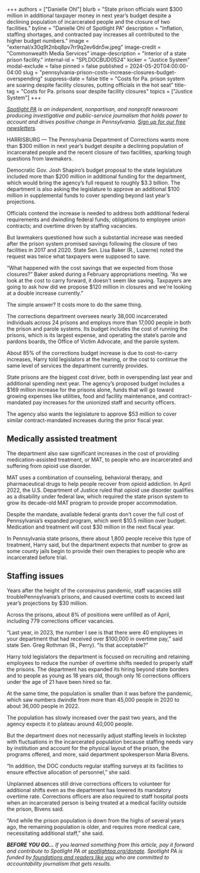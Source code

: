 +++
authors = ["Danielle Ohl"]
blurb = "State prison officials want $300 million in additional taxpayer money in next year’s budget despite a declining population of incarcerated people and the closure of two facilities."
byline = "Danielle Ohl of Spotlight PA"
description = "Inflation, staffing shortages, and contracted pay increases all contributed to the higher budget numbers."
image = "external/x30q9t2nbq8pv7rr9q2ev6dn5w.jpeg"
image-credit = "Commonwealth Media Services"
image-description = "Interior of a state prison facility."
internal-id = "SPLDOCBUD0524"
kicker = "Justice System"
modal-exclude = false
pinned = false
published = 2024-05-20T04:00:00-04:00
slug = "pennsylvania-prison-costs-increase-closures-budget-overspending"
suppress-date = false
title = "Costs for Pa. prison system are soaring despite facility closures, putting officials in the hot seat"
title-tag = "Costs for Pa. prisons soar despite facility closures"
topics = ["Justice System"]
+++

<a href="https://www.spotlightpa.org/"><em>Spotlight PA</em></a><em> is an independent, nonpartisan, and nonprofit newsroom producing investigative and public-service journalism that holds power to account and drives positive change in Pennsylvania. </em><a href="https://www.spotlightpa.org/newsletters"><em>Sign up for our free newsletters</em></a><em>.</em>

HARRISBURG — The Pennsylvania Department of Corrections wants more than $300 million in next year’s budget despite a declining population of incarcerated people and the recent closure of two facilities, sparking tough questions from lawmakers.

Democratic Gov. Josh Shapiro’s budget proposal to the state legislature included more than $200 million in additional funding for the department, which would bring the agency’s full request to roughly $3.3 billion. The department is also asking the legislature to approve an additional $100 million in supplemental funds to cover spending beyond last year’s projections.

Officials contend the increase is needed to address both additional federal requirements and dwindling federal funds; obligations to employee union contracts; and overtime driven by staffing vacancies.

But lawmakers questioned how such a substantial increase was needed after the prison system promised savings following the closure of two facilities in 2017 and 2020. State Sen. Lisa Baker (R., Luzerne) noted the request was twice what taxpayers were supposed to save.

“What happened with the cost savings that we expected from those closures?” Baker asked during a February appropriations meeting. “As we look at the cost to carry forward, it doesn&#39;t seem like saving. Taxpayers are going to ask how did we propose $120 million in closures and we&#39;re looking at a double increase currently.”<strong></strong>

The simple answer? It costs more to do the same thing.

<script src="https://www.spotlightpa.org/embed.js" async></script><div data-spl-embed-version="1" data-spl-src="https://www.spotlightpa.org/embeds/newsletter/"></div>

The corrections department oversees nearly 38,000 incarcerated individuals across 24 prisons and employs more than 17,000 people in both the prison and parole systems. Its budget includes the cost of running the prisons, which is its largest expense, and operating the state’s parole and pardons boards, the Office of Victim Advocate, and the parole system.

About 85% of the corrections budget increase is due to cost-to-carry increases, Harry told legislators at the hearing, or the cost to continue the same level of services the department currently provides.

State prisons are the biggest cost driver, both in overspending last year and additional spending next year. The agency’s proposed budget includes a $169 million increase for the prisons alone, funds that will go toward growing expenses like utilities, food and facility maintenance, and contract-mandated pay increases for the unionized staff and security officers.

The agency also wants the legislature to approve $53 million to cover similar contract-mandated increases during the prior fiscal year.

## Medically assisted treatment

The department also saw significant increases in the cost of providing medication-assisted treatment, or MAT, to people who are incarcerated and suffering from opioid use disorder.

MAT uses a combination of counseling, behavioral therapy, and pharmaceutical drugs to help people recover from opioid addiction. In April 2022, the U.S. Department of Justice ruled that opioid use disorder qualifies as a disability under federal law, which required the state prison system to grow its decade-old MAT program to provide proper accommodation.

Despite the mandate, available federal grants don’t cover the full cost of Pennsylvania’s expanded program, which went $10.5 million over budget. Medication and treatment will cost $30 million in the next fiscal year.

In Pennsylvania state prisons, there about 1,800 people receive this type of treatment, Harry said, but the department expects that number to grow as some county jails begin to provide their own therapies to people who are incarcerated before trial.

## Staffing issues

Years after the height of the coronavirus pandemic, staff vacancies still troublePennsylvania’s prisons, and caused overtime costs to exceed last year’s projections by $30 million.

Across the prisons, about 8% of positions were unfilled as of April, including 779 corrections officer vacancies.

“Last year, in 2023, the number I see is that there were 40 employees in your department that had received over $100,000 in overtime pay,” said state Sen. Greg Rothman (R., Perry). &#34;Is that acceptable?”

<script src="https://www.spotlightpa.org/embed.js" async></script><div data-spl-embed-version="1" data-spl-src="https://www.spotlightpa.org/embeds/newsletter/"></div>

Harry told legislators the department is focused on recruiting and retaining employees to reduce the number of overtime shifts needed to properly staff the prisons. The department has expanded its hiring beyond state borders and to people as young as 18 years old, though only 16 corrections officers under the age of 21 have been hired so far.

At the same time, the population is smaller than it was before the pandemic, which saw numbers dwindle from more than 45,000 people in 2020 to about 36,000 people in 2022.

The population has slowly increased over the past two years, and the agency expects it to plateau around 40,000 people.

But the department does not necessarily adjust staffing levels in lockstep with fluctuations in the incarcerated population because staffing needs vary by institution and account for the physical layout of the prison, the programs offered, and more, said department spokesperson Maria Bivens.

“In addition, the DOC conducts regular staffing surveys at its facilities to ensure effective allocation of personnel,” she said.

Unplanned absences still drive corrections officers to volunteer for additional shifts even as the department has lowered its mandatory overtime rate. Corrections officers are also required to staff hospital posts when an incarcerated person is being treated at a medical facility outside the prison, Bivens said.

“And while the prison population is down from the highs of several years ago, the remaining population is older, and requires more medical care, necessitating additional staff,” she said.

<strong><em>BEFORE YOU GO…</em></strong><em> If you learned something from this article, pay it forward and contribute to Spotlight PA at </em><a href="https://www.spotlightpa.org/donate"><em>spotlightpa.org/donate</em></a><em>. Spotlight PA is funded by</em><a href="https://www.spotlightpa.org/support"><em> foundations and readers like you</em></a><em> who are committed to accountability journalism that gets results.</em>


